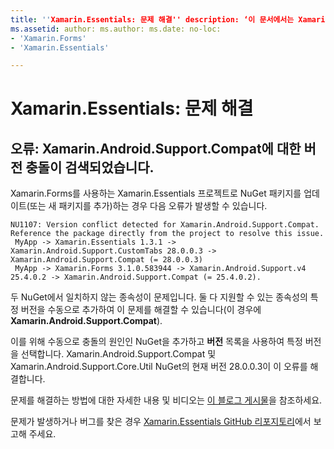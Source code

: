 ```yaml
---
title: ''Xamarin.Essentials: 문제 해결'' description: ‘이 문서에서는 Xamarin.Essentials 라이브러리를 사용하여 개발할 때 발생하는 문제를 해결하는 방법을 설명합니다.’
ms.assetid: author: ms.author: ms.date: no-loc:
- 'Xamarin.Forms'
- 'Xamarin.Essentials'

---
```


# <a name="xamarinessentials-troubleshooting"></a>Xamarin.Essentials: 문제 해결

## <a name="error-version-conflict-detected-for-xamarinandroidsupportcompat"></a>오류: Xamarin.Android.Support.Compat에 대한 버전 충돌이 검색되었습니다.

Xamarin.Forms를 사용하는
Xamarin.Essentials 프로젝트로 NuGet 패키지를 업데이트(또는 새 패키지를 추가)하는 경우 다음 오류가 발생할 수 있습니다.

```error
NU1107: Version conflict detected for Xamarin.Android.Support.Compat. Reference the package directly from the project to resolve this issue.
 MyApp -> Xamarin.Essentials 1.3.1 -> Xamarin.Android.Support.CustomTabs 28.0.0.3 -> Xamarin.Android.Support.Compat (= 28.0.0.3)
 MyApp -> Xamarin.Forms 3.1.0.583944 -> Xamarin.Android.Support.v4 25.4.0.2 -> Xamarin.Android.Support.Compat (= 25.4.0.2).
```

두 NuGet에서 일치하지 않는 종속성이 문제입니다. 둘 다 지원할 수 있는 종속성의 특정 버전을 수동으로 추가하여 이 문제를 해결할 수 있습니다(이 경우에 **Xamarin.Android.Support.Compat**).

이를 위해 수동으로 충돌의 원인인 NuGet을 추가하고 **버전** 목록을 사용하여 특정 버전을 선택합니다. Xamarin.Android.Support.Compat 및 Xamarin.Android.Support.Core.Util NuGet의 현재 버전 28.0.0.3이 이 오류를 해결합니다.

문제를 해결하는 방법에 대한 자세한 내용 및 비디오는 [이 블로그 게시물](https://redth.codes/how-to-fix-the-dreaded-version-conflict-nuget-error-in-your-xamarin-android-projects/)을 참조하세요.

문제가 발생하거나 버그를 찾은 경우 [Xamarin.Essentials GitHub 리포지토리](https://github.com/xamarin/Essentials)에서 보고해 주세요.
